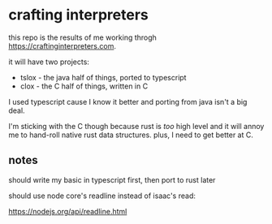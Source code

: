 # crafting interpreters

this repo is the results of me working throgh <https://craftinginterpreters.com>.

it will have two projects:

- tslox - the java half of things, ported to typescript
- clox - the C half of things, written in C

I used typescript cause I know it better and porting from java isn't a big deal.

I'm sticking with the C though because rust is *too* high level and it will
annoy me to hand-roll native rust data structures. plus, I need to get better
at C.

## notes

should write my basic in typescript first, then port to rust later

should use node core's readline instead of isaac's read:

<https://nodejs.org/api/readline.html>
